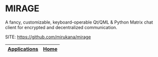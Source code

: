 # MIRAGE

 A fancy, customizable, keyboard-operable Qt/QML & Python
 Matrix chat client for encrypted and decentralized
 communication.
 
 SITE: https://github.com/mirukana/mirage

 | [Applications](https://portable-linux-apps.github.io/apps.html) | [Home](https://portable-linux-apps.github.io)
 | --- | --- |
